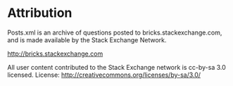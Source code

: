 # Attribution
Posts.xml  is an archive of questions posted to bricks.stackexchange.com, and
is made available by the Stack Exchange Network.

http://bricks.stackexchange.com


All user content contributed to the Stack Exchange network is cc-by-sa 3.0
licensed.
License: http://creativecommons.org/licenses/by-sa/3.0/
